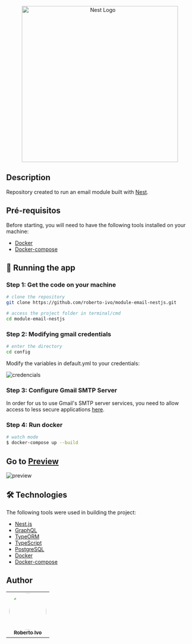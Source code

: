 <p align="center">
  <a href="http://nestjs.com/" target="blank"><img src="https://res.cloudinary.com/practicaldev/image/fetch/s--qk-x51pF--/c_imagga_scale,f_auto,fl_progressive,h_900,q_auto,w_1600/https://rohanfaiyaz.com/img/nestjs-graphql.png" width="420" alt="Nest Logo" /></a>
</p>
  
## Description

Repository created to run an email module built with [Nest](https://docs.nestjs.com/).

## Pré-requisitos

Before starting, you will need to have the following tools installed on your machine:

- [Docker](https://www.docker.com/)
- [Docker-compose](https://docs.docker.com/compose/)


## 🎲 Running the app

### Step 1: Get the code on your machine

```bash
# clone the repository
git clone https://github.com/roberto-ivo/module-email-nestjs.git

# access the project folder in terminal/cmd
cd module-email-nestjs
```

### Step 2: Modifying gmail credentials

```bash
# enter the directory
cd config
```

Modify the variables in default.yml to your credentials:

![credencials](https://github.com/roberto-ivo/module-email-nestjs/blob/master/credencials.png?raw=true)


### Step 3: Configure Gmail SMTP Server

In order for us to use Gmail's SMTP server services, you need to allow access to less secure applications [here](https://myaccount.google.com/u/0/lesssecureapps?pli=1).

### Step 4: Run docker
```bash
# watch mode
$ docker-compose up --build
```

## Go to [Preview](http://localhost:3000/graphql)
![preview](https://github.com/roberto-ivo/module-email-nestjs/blob/master/preview.png?raw=true)

## 🛠 Technologies

The following tools were used in building the project:

- [Nest.js](https://nestjs.com/)
- [GraphQL](https://graphql.org/)
- [TypeORM](https://typeorm.io/#/)
- [TypeScript](https://www.typescriptlang.org/)
- [PostgreSQL](https://www.postgresql.org/)
- [Docker](https://www.docker.com/)
- [Docker-compose](https://docs.docker.com/compose/)

## Author
<!-- ALL-CONTRIBUTORS-LIST:START - Do not remove or modify this section -->
<!-- prettier-ignore-start -->
<!-- markdownlint-disable -->
<table>
  <tr>
    <td align="center"><a href="https://github.com/roberto-ivo" ><img src="https://avatars.githubusercontent.com/u/44208645?v=4" width="100px;" alt="" style="border-radius: 50%"/><br /><sub><b>Roberto Ivo</b></sub></a><br /></td>
  </tr>
</table>
<!-- markdownlint-restore -->
<!-- prettier-ignore-end -->

<!-- ALL-CONTRIBUTORS-LIST:END -->
